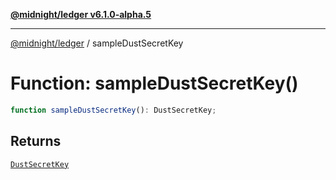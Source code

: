 [**@midnight/ledger v6.1.0-alpha.5**](../README.md)

***

[@midnight/ledger](../globals.md) / sampleDustSecretKey

# Function: sampleDustSecretKey()

```ts
function sampleDustSecretKey(): DustSecretKey;
```

## Returns

[`DustSecretKey`](../classes/DustSecretKey.md)
